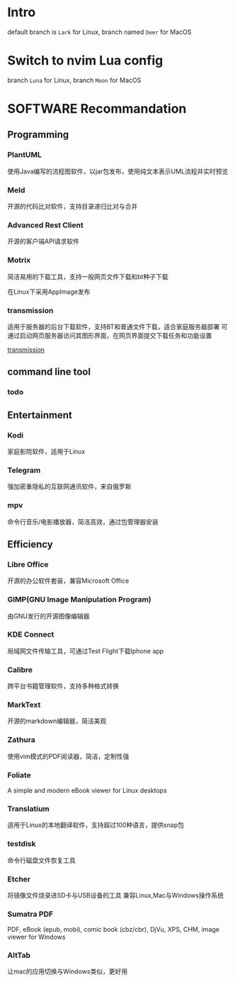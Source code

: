 # Intro

default branch is `Lark` for Linux, branch named `Deer` for MacOS

# Switch to nvim Lua config

branch `Luna` for Linux, branch `Moon` for MacOS

# SOFTWARE Recommandation

## Programming

### PlantUML

使用Java编写的流程图软件，以jar包发布，使用纯文本表示UML流程并实时预览

### Meld

开源的代码比对软件，支持目录递归比对与合并

### Advanced Rest Client

开源的客户端API请求软件

### Motrix

简洁易用的下载工具，支持一般网页文件下载和bt种子下载

在Linux下采用AppImage发布

### transmission

适用于服务器的后台下载软件，支持BT和普通文件下载，适合家庭服务器部署
可通过启动网页服务器访问其图形界面，在网页界面提交下载任务和功能设置

[transmission](https://transmissionbt.com)

## command line tool

### todo

## Entertainment

### Kodi

家庭影院软件，适用于Linux

### Telegram

强加密重隐私的互联网通讯软件，来自俄罗斯

### mpv

命令行音乐/电影播放器，简洁高效，通过包管理器安装

## Efficiency

### Libre Office

开源的办公软件套装，兼容Microsoft Office

### GIMP(GNU Image Manipulation Program)

由GNU发行的开源图像编辑器

### KDE Connect

局域网文件传输工具，可通过Test Flight下载Iphone app

### Calibre

跨平台书籍管理软件，支持多种格式转换

### MarkText

开源的markdown编辑器，简洁美观

### Zathura

使用vim模式的PDF阅读器，简洁，定制性强

### Foliate

A simple and modern eBook viewer for Linux desktops
[](https://johnfactotum.github.io/foliate/)

### Translatium

适用于Linux的本地翻译软件，支持超过100种语言，提供snap包

### testdisk

命令行磁盘文件恢复工具

### Etcher

将镜像文件烧录进SD卡与USB设备的工具
兼容Linux,Mac与Windows操作系统

### Sumatra PDF

PDF, eBook (epub, mobi), comic book (cbz/cbr), DjVu, XPS, CHM, image viewer for Windows

### AltTab

让mac的应用切换与Windows类似，更好用
